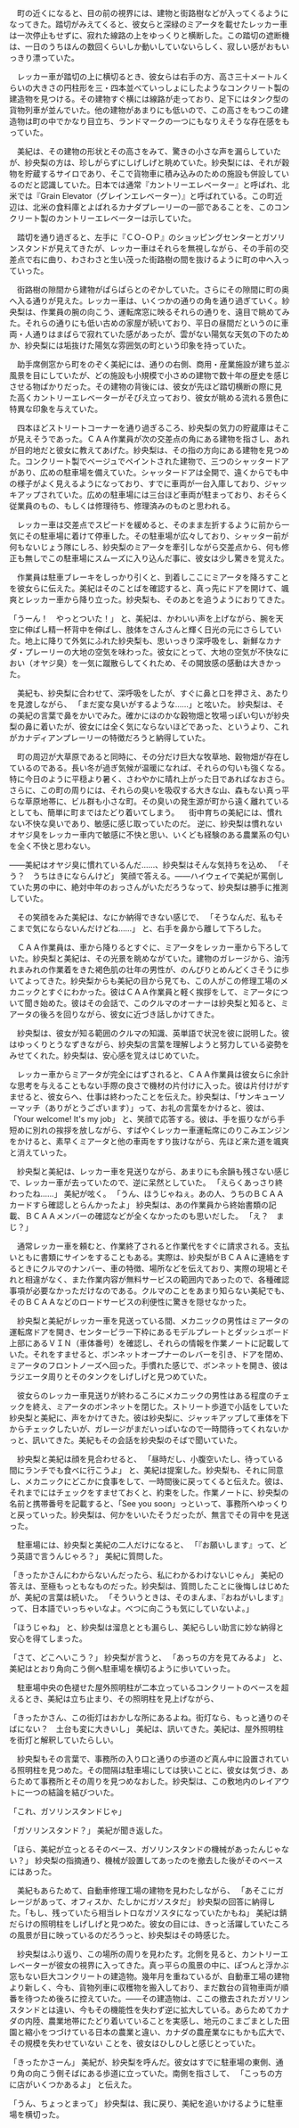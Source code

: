 　町の近くになると、目の前の視界には、建物と街路樹などが入ってくるようになってきた。踏切がみえてくると、彼女らと深緑のミアータを載せたレッカー車は一次停止もせずに、寂れた線路の上をゆっくりと横断した。この踏切の遮断機は、一日のうちほんの数回くらいしか動いしていないらしく、寂しい感がおもいっきり漂っていた。

　レッカー車が踏切の上に横切るとき、彼女らは右手の方、高さ三十メートルくらいの大きさの円柱形を三・四本並べていっしょにしたようなコンクリート製の建造物を見つける。その建物すぐ横には線路が走っており、足下にはタンク型の貨物列車が並んでいた。他の建物があまりにも低いので、この高さをもつこの建造物は町の中でかなり目立ち、ランドマークの一つにもなりえそうな存在感をもっていた。

　美紀は、その建物の形状とその高さをみて、驚きの小さな声を漏らしていたが、紗央梨の方は、珍しがらずにしげしげと眺めていた。紗央梨には、それが穀物を貯蔵するサイロであり、そこで貨物車に積み込みのための施設も併設しているのだと認識していた。日本では通常『カントリーエレベーター』と呼ばれ、北米では『Grain Elevator（グレインエレベーター）』と呼ばれている。この町近辺は、北米の食料庫とよばれるカナダプレーリーの一部であることを、このコンクリート製のカントリーエレベーターは示していた。

　踏切を通り過ぎると、左手に『ＣＯ-ＯＰ』のショッピングセンターとガソリンスタンドが見えてきたが、レッカー車はそれらを無視しながら、その手前の交差点で右に曲り、わさわさと生い茂った街路樹の間を抜けるように町の中へ入っていった。

　街路樹の隙間から建物がぱらぱらとのぞかしていた。さらにその隙間に町の奥へ入る通りが見えた。レッカー車は、いくつかの通りの角を通り過ぎていく。紗央梨は、作業員の腕の向こう、運転席窓に映るそれらの通りを、遠目で眺めてみた。それらの通りにも低い古めの家屋が続いており、平日の昼間だというのに車両・人通りはまばらで寂れていた感があったが、雲がない陽気な天気の下のためか、紗央梨には垢抜けた陽気な雰囲気の町という印象を持っていた。

　助手席側窓から町をのぞく美紀には、通りの右側、商用・産業施設が建ち並ぶ風景を目にしていたが、どの施設も小規模で小さめの建物で数十年の歴史を感じさせる物ばかりだった。その建物の背後には、彼女が先ほど踏切横断の際に見た高くカントリーエレベーターがそびえ立っており、彼女が眺める流れる景色に特異な印象を与えていた。

　四本ほどストリートコーナーを通り過ぎるころ、紗央梨の気力の貯蔵庫はそこが見えそうであった。ＣＡＡ作業員が次の交差点の角にある建物を指さし、あれが目的地だと彼女に教えてあげた。紗央梨は、その指の方向にある建物を見つめた。コンクリート製でベージュでペイントされた建物で、三つのシャッタードアがあり、広めの駐車場を備えていた。シャッタードアは全開で、遠くからでも中の様子がよく見えるようになっており、すでに車両が一台入庫しており、ジャッキアップされていた。広めの駐車場には三台ほど車両が駐まっており、おそらく従業員のもの、もしくは修理待ち、修理済みのものと思われる。

　レッカー車は交差点でスピードを緩めると、そのまま左折するように前から一気にその駐車場に着けて停車した。その駐車場が広々しており、シャッター前が何もないじょう隊にしろ、紗央梨のミアータを牽引しながら交差点から、何も修正も無しでこの駐車場にスムーズに入り込んだ事に、彼女は少し驚きを覚えた。

　作業員は駐車ブレーキをしっかり引くと、到着しここにミアータを降ろすことを彼女らに伝えた。美紀はそのことばを確認すると、真っ先にドアを開けて、颯爽とレッカー車から降り立った。紗央梨も、そのあとを追うようにおりてきた。

「うーん！　やっとついた！」
と、美紀は、かわいい声を上げながら、腕を天空に伸ばし精一杯背中を伸ばし、肢体をさんさんと輝く日光の元にさらしていた。地上に降りて外気にふれた紗央梨も、思いっきり深呼吸をし、新鮮なカナダ・プレーリーの大地の空気を味わった。彼女にとって、大地の空気が不快なにおい（オヤジ臭）を一気に蹴散らしてくれため、その開放感の感動は大きかった。

　美紀も、紗央梨に合わせて、深呼吸をしたが、すぐに鼻と口を押さえ、あたりを見渡しながら、
「まだ変な臭いがするような……」と呟いた。
紗央梨は、その美紀の言葉で鼻をかいでみた。確かにほのかな穀物畑と牧場っぽい匂いが紗央梨の鼻に着いたが、彼女には全く気にならないほどであった、というより、これがカナディアンプレーリーの特徴だろうと納得していた。

　町の周辺が大草原であると同時に、その分だけ巨大な牧草地、穀物畑が存在しているのである。長い冬が過ぎ気候が温暖になれば、それらの匂いも強くなる。特に今日のように平穏より暑く、さわやかに晴れ上がった日であればなおさら。さらに、この町の周りには、それらの臭いを吸収する大きな山、森もない真っ平らな草原地帯に、ビル群も小さな町。その臭いの発生源が町から遠く離れているとしても、簡単に町まではたどり着いてしまう。
　街中育ちの美紀には、慣れない不快な臭いであり、敏感に感じ取っていたのだ。
逆に、紗央梨は慣れないオヤジ臭をレッカー車内で敏感に不快と思い、いくども経験のある農業系の匂いを全く不快と思わない。

――美紀はオヤジ臭に慣れているんだ……、紗央梨はそんな気持ちを込め、
「そう？　うちはきにならんけど」
笑顔で答える。――ハイウェイで美紀が罵倒していた男の中に、絶対中年のおっさんがいただろうなって、紗央梨は勝手に推測していた。

　その笑顔をみた美紀は、なにか納得できない感じで、
「そうなんだ、私もそこまで気にならないんだけどね……」
と、右手を鼻から離して下ろした。

　ＣＡＡ作業員は、車から降りるとすぐに、ミアータをレッカー車から下ろしていた。紗央梨と美紀は、その光景を眺めながていた。建物のガレージから、油汚れまみれの作業着をきた褐色肌の壮年の男性が、のんびりとめんどくさそうに歩いてよってきた。紗央梨からも美紀の目から見ても、この人がこの修理工場のメカニックとすぐにわかった。彼はＣＡＡ作業員と軽く挨拶をして、ミアータについて聞き始めた。彼はその会話で、このクルマのオーナーは紗央梨と知ると、ミアータの後ろを回りながら、彼女に近づき話しかけてきた。

　紗央梨は、彼女が知る範囲のクルマの知識、英単語で状況を彼に説明した。彼はゆっくりとうなずきながら、紗央梨の言葉を理解しようと努力している姿勢をみせてくれた。紗央梨は、安心感を覚えはじめていた。

　レッカー車からミアータが完全にはずされると、ＣＡＡ作業員は彼女らに余計な思考を与えることもない手際の良さで機材の片付けに入った。彼は片付けがすませると、彼女らへ、仕事は終わったことを伝えた。紗央梨は、「サンキューソーマッチ（ありがとうございます）」って、お礼の言葉をかけると、彼は、
「Your welcome! It's my job」
と、笑顔で応答する。彼は、手を振りながら手短めに別れの挨拶を放しながら、すばやくレッカー車運転席にのりこみエンジンをかけると、素早くミアータと他の車両をすり抜けながら、先ほど来た道を颯爽と消えていった。

　紗央梨と美紀は、レッカー車を見送りながら、あまりにも余韻も残さない感じで、レッカー車が去っていたので、逆に呆然としていた。
「えらくあっさり終わったね……」
美紀が呟く。
「うん、ほうじゃねぇ。あの人、うちのＢＣＡＡカードすら確認しとらんかったよ」
紗央梨は、あの作業員から終始書類の記載、ＢＣＡＡメンバーの確認などが全くなかったのも思いだした。
「え？　まじ？」

　通常レッカー車を頼むと、作業終了されると作業代をすぐに請求される。支払いともに書類にサインをすることもある。実際は、紗央梨がＢＣＡＡに連絡をするときにクルマのナンバー、車の特徴、場所などを伝えており、実際の現場とそれと相違がなく、また作業内容が無料サービスの範囲内であったので、各種確認事項が必要なかっただけなのである。クルマのことをあまり知らない美紀でも、そのＢＣＡＡなどのロードサービスの利便性に驚きを隠せなかった。

　紗央梨と美紀がレッカー車を見送っている間、メカニックの男性はミアータの運転席ドアを開き、センターピラー下枠にあるモデルプレートとダッシュボード上部にあるＶＩＮ（車体番号）を確認し、それらの情報を作業ノートに記載していた。それをすませると、ボンネットオープナーのレバーを引き、ドアを閉め、ミアータのフロントノーズへ回った。手慣れた感じで、ボンネットを開き、彼はラジエータ周りとそのタンクをしげしげと見つめていた。

　彼女らのレッカー車見送りが終わるころにメカニックの男性はある程度のチェックを終え、ミアータのボンネットを閉じた。ストリート歩道で小話をしていた紗央梨と美紀に、声をかけてきた。彼は紗央梨に、ジャッキアップして車体を下からチェックしたいが、ガレージがまだいっぱいなので一時間待ってくれないかっと、訊いてきた。美紀もその会話を紗央梨のそばで聞いていた。

　紗央梨と美紀は顔を見合わせると、
「昼時だし、小腹空いたし、待っている間にランチでも食べに行こうよ」
と、美紀は提案した。紗央梨も、それに同意し、メカニックにどこかに食事をして、一時間後に戻ってくると伝えた。彼は、それまでにはチェックをすませておくと、約束をした。作業ノートに、紗央梨の名前と携帯番号を記載すると、「See you soon」っといって、事務所へゆっくりと戻っていった。紗央梨は、何かをいいたそうだったが、無言でその背中を見送った。

　駐車場には、紗央梨と美紀の二人だけになると、
「『お願いします』って、どう英語で言うんじゃろ？」
美紀に質問した。

「きったかさんにわからないんだったら、私にわかるわけないじゃん」
美紀の答えは、至極もっともなものだった。紗央梨は、質問したことに後悔しはじめたが、美紀の言葉は続いた。
「そういうときは、そのまんま、『おねがいします』って、日本語でいっちゃいなよ。べつに向こうも気にしていないよ。」

「ほうじゃね」
と、紗央梨は溜息ととも漏らし、美紀らしい助言に妙な納得と安心を得てしまった。

「さて、どこへいこう？」
紗央梨が言うと、
「あっちの方を見てみるよ」
と、美紀はとおり角向こう側へ駐車場を横切るように歩いていった。

　駐車場中央の色褪せた屋外照明柱が二本立っているコンクリートのベースを超えるとき、美紀は立ち止まり、その照明柱を見上げながら、

「きったかさん、この街灯はおかしな所にあるよね。街灯なら、もっと通りのそばにない？　土台も変に大きいし」
美紀は、訊いてきた。美紀は、屋外照明柱を街灯と解釈していたらしい。

　紗央梨もその言葉で、事務所の入り口と通りの歩道のど真ん中に設置されている照明柱を見つめた。その間隔は駐車場にしては狭いことに、彼女は気づき、あらためて事務所とその周りを見つめなおした。紗央梨は、この敷地内のレイアウトに一つの結論を結びついた。

「これ、ガソリンスタンドじゃ」

「ガソリンスタンド？」
美紀が聞き返した。

「ほら、美紀が立っとるそのベース、ガソリンスタンドの機械があったんじゃない？」
紗央梨の指摘通り、機械が設置してあったのを撤去した後がそのベースにはあった。

　美紀もあらためて、自動車修理工場の建物を見わたしながら、
「あそこにガレージがあって、オフィスか、たしかにガソスタだ」
紗央梨の回答に納得した。「もし、残っていたら相当レトロなガソスタになっていたかもね」
美紀は錆だらけの照明柱をしげしげと見つめた。彼女の目には、きっと活躍していたころの風景が目に映っているのだろうっと、紗央梨はその時感じた。

　紗央梨はふり返り、この場所の周りを見わたす。北側を見ると、カントリーエレベーターが彼女の視界に入ってきた。真っ平らの風景の中に、ぽつんと浮かぶ窓もない巨大コンクリートの建造物。幾年月を重ねているが、自動車工場の建物より新しく、今も、貨物列車に収穫物を搬入しており、まだ数台の貨物車両が順番を待つため後ろに控えていた。――その建造物は、ここの撤去されたガソリンスタンドとは違い、今もその機能性を失わず逆に拡大している。あらためてカナダの内陸、農業地帯にたどり着いていることを実感し、地元のこまごまとした田園と縮小をつづけている日本の農業と違い、カナダの農産業なにもかも広大で、その規模を失わせていない ことを、彼女はひしひしと感じとっていた。

「きったかさーん」
美紀が、紗央梨を呼んだ。彼女はすでに駐車場の東側、通り角の向こう側そばにある歩道に立っていた。南側を指さして、
「こっちの方に店がいくつかあるよ」
と伝えた。

「うん、ちょっとまって」
紗央梨は、我に戻り、美紀を追いかけるように駐車場を横切った。